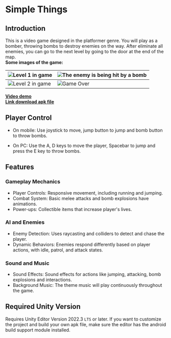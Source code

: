# Simple Things

## Introduction  
This is a video game designed in the platformer genre. You will play as a bomber, throwing bombs to destroy enemies on the way. After eliminate all enemies, you can go to the next level by going to the door at the end of the map.\
**Some images of the game:**

| ![Level 1 in game](https://github.com/user-attachments/assets/6913afee-01be-4ba0-9b5a-77e6f6cdce26) | ![The enemy is being hit by a bomb](https://github.com/user-attachments/assets/f27d88db-19c5-4e9f-b432-63e31c7abbec) |
|-|-|
| ![Level 2 in game](https://github.com/user-attachments/assets/9e6c9073-bf9b-4962-a39c-2ef67d2dca85) | ![Game Over](https://github.com/user-attachments/assets/f3a1b598-5cf6-4e43-b48a-77a79c7e38c4) |


[**Video demo**](https://youtu.be/OUgTVnj7H0s?si=Mzes6MMkbWKuIDYe)\
[**Link download apk file**](https://drive.google.com/file/d/16fTyQGGjjnHXshXXuKdIqSyfh-b5xBtT/view?usp=sharing)

## Player Control
- On mobile: Use joystick to move, jump button to jump and bomb button to throw bombs.

- On PC: Use the A, D keys to move the player, Spacebar to jump and press the E key to throw bombs.

## Features

### Gameplay Mechanics
- Player Controls: Responsive movement, including running and jumping.
- Combat System: Basic melee attacks and bomb explosions have animations.
- Power-ups: Collectible items that increase player's lives.

###  AI and Enemies
- Enemy Detection: Uses raycasting and colliders to detect and chase the player.
- Dynamic Behaviors: Enemies respond differently based on player actions, with idle, patrol, and attack states.

###  Sound and Music
- Sound Effects: Sound effects for actions like jumping, attacking, bomb explosions and interactions.
- Background Music: The theme music will play continuously throughout the game.

## Required Unity Version
Requires Unity Editor Version 2022.3 `LTS` or later. If you want to customize the project and build your own apk file, make sure the editor has the android build support module installed.

